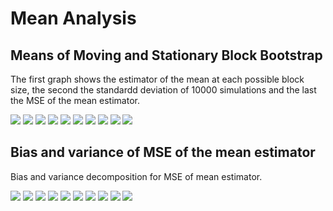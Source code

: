 # Mean Analysis

## Means of Moving and Stationary Block Bootstrap

The first graph shows the estimator of the mean at each possible block size, the second the standardd deviation of 10000 simulations and the last the MSE of the mean estimator.

![](images/means/1_D4L_CPI.png)
![](images/means/2_D4L_CPIXFE.png)
![](images/means/3_D4L_IPEI.png)
![](images/means/4_D4L_S.png)
![](images/means/5_D4L_MB.png)
![](images/means/6_D4L_CPI_RW.png)
![](images/means/7_RS.png)
![](images/means/8_RS_RW.png)
![](images/means/9_D4L_GDP.png)
![](images/means/10_D4L_GDP_RW.png)

## Bias and variance of MSE of the mean estimator

Bias and variance decomposition for MSE of mean estimator.

![](images/bias_variance_means/1_D4L_CPI_stationary.png)
![](images/bias_variance_means/2_D4L_CPIXFE_stationary.png)
![](images/bias_variance_means/3_D4L_IPEI_stationary.png)
![](images/bias_variance_means/4_D4L_S_stationary.png)
![](images/bias_variance_means/5_D4L_MB_stationary.png)
![](images/bias_variance_means/6_D4L_CPI_RW_stationary.png)
![](images/bias_variance_means/7_RS_stationary.png)
![](images/bias_variance_means/8_RS_RW_stationary.png)
![](images/bias_variance_means/9_D4L_GDP_stationary.png)
![](images/bias_variance_means/10_D4L_GDP_RW_stationary.png)
